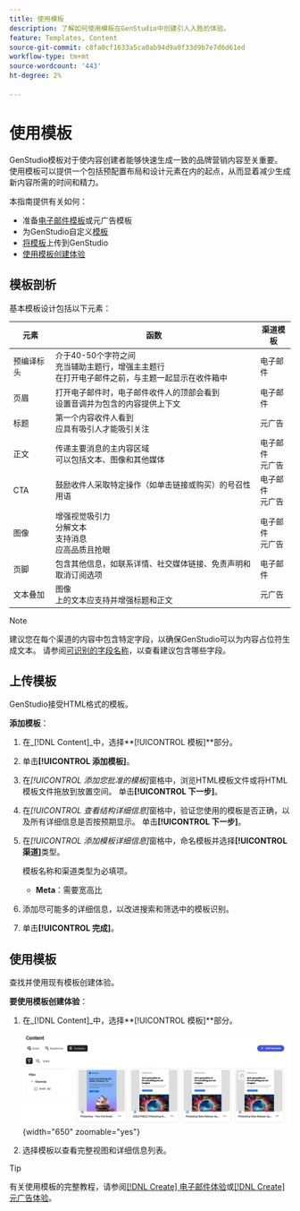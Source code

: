 ```yaml
---
title: 使用模板
description: 了解如何使用模板在GenStudio中创建引人入胜的体验。
feature: Templates, Content
source-git-commit: c8fa0cf1633a5ca0ab94d9a0f33d9b7e7d6d61ed
workflow-type: tm+mt
source-wordcount: '443'
ht-degree: 2%

---
```



# 使用模板

GenStudio模板对于使内容创建者能够快速生成一致的品牌营销内容至关重要。 使用模板可以提供一个包括预配置布局和设计元素在内的起点，从而显着减少生成新内容所需的时间和精力。

本指南提供有关如何：

* 准备[电子邮件模板](email-template.md)或元广告模板
* 为GenStudio自定义[模板](customize-template.md)
* [将模板](#upload-a-template)上传到GenStudio
* [使用模板创建体验](#use-a-template)

## 模板剖析

基本模板设计包括以下元素：

| 元素 | 函数 | 渠道模板 |
| ------------ | ---------------------- | -------------------- |
| 预编译标头 | 介于40-50个字符之间<br>充当辅助主题行，增强主主题行<br>在打开电子邮件之前，与主题一起显示在收件箱中 | 电子邮件 |
| 页眉 | 打开电子邮件时，电子邮件收件人的顶部会看到<br>设置音调并为包含的内容提供上下文 | 电子邮件 |
| 标题 | 第一个内容收件人看到<br>应具有吸引人才能吸引关注 | 元广告 |
| 正文 | 传递主要消息的主内容区域<br>可以包括文本、图像和其他媒体 | 电子邮件<br>元广告 |
| CTA | 鼓励收件人采取特定操作（如单击链接或购买）的号召性用语 | 电子邮件<br>元广告 |
| 图像 | 增强视觉吸引力<br>分解文本<br>支持消息<br>应高品质且抢眼 | 电子邮件<br>元广告 |
| 页脚 | 包含其他信息，如联系详情、社交媒体链接、免责声明和取消订阅选项 | 电子邮件 |
| 文本叠加 | 图像<br>上的文本应支持并增强标题和正文 | 元广告 |

>[!NOTE]
> 
>建议您在每个渠道的内容中包含特定字段，以确保GenStudio可以为内容占位符生成文本。 请参阅[可识别的字段名称](customize-template.md#recognized-field-names)，以查看建议包含哪些字段。

## 上传模板

GenStudio接受HTML格式的模板。

**添加模板**：

1. 在&#x200B;_[!DNL Content]_中，选择&#x200B;**[!UICONTROL 模板]**部分。

1. 单击&#x200B;**[!UICONTROL 添加模板]**。

1. 在&#x200B;_[!UICONTROL 添加您批准的模板]_&#x200B;窗格中，浏览HTML模板文件或将HTML模板文件拖放到放置空间。 单击&#x200B;**[!UICONTROL 下一步]**。

1. 在&#x200B;_[!UICONTROL 查看结构详细信息]_&#x200B;窗格中，验证您使用的模板是否正确，以及所有详细信息是否按预期显示。 单击&#x200B;**[!UICONTROL 下一步]**。

1. 在&#x200B;_[!UICONTROL 添加模板详细信息]_&#x200B;窗格中，命名模板并选择&#x200B;**[!UICONTROL 渠道]**&#x200B;类型。

   模板名称和渠道类型为必填项。

   * **Meta**：需要宽高比
   <!-- **Display ads**: requires Dimensions -->

1. 添加尽可能多的详细信息，以改进搜索和筛选中的模板识别。

1. 单击&#x200B;**[!UICONTROL 完成]**。

## 使用模板

查找并使用现有模板创建体验。

**要使用模板创建体验**：

1. 在&#x200B;_[!DNL Content]_中，选择&#x200B;**[!UICONTROL 模板]**部分。

   ![内容模板列表](../../assets/content-templates.png){width="650" zoomable="yes"}

1. 选择模板以查看完整视图和详细信息列表。

>[!TIP]
>
>有关使用模板的完整教程，请参阅[[!DNL Create] 电子邮件体验](/help/tutorials/create-email-experience.md)或[[!DNL Create] 元广告体验](/help/tutorials/create-meta-ad.md)。

<!--  The create button in Content Template view does not work yet.
1. Click **[!UICONTROL Create Experience]** (paintbrush) from the upper right corner to use the template.
-->
